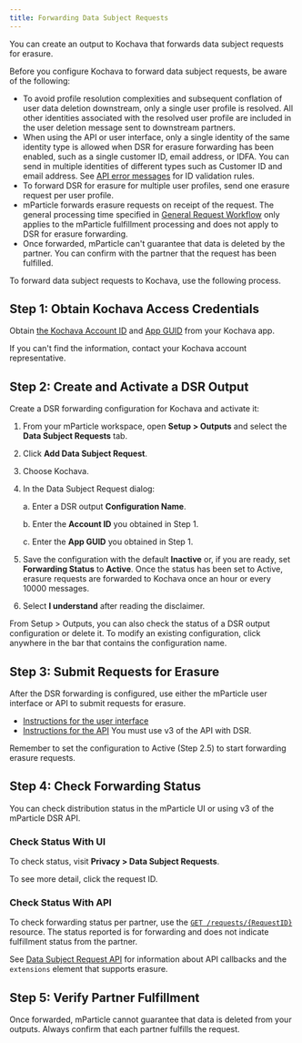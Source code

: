 ```yaml
---
title: Forwarding Data Subject Requests
---
```


You can create an output to Kochava that forwards data subject requests for erasure.

Before you configure Kochava to forward data subject requests, be aware of the following:

* To avoid profile resolution complexities and subsequent conflation of user data deletion downstream, only a single user profile is resolved. All other identities associated with the resolved user profile are included in the user deletion message sent to downstream partners.
* When using the API or user interface, only a single identity of the same identity type is allowed when DSR for erasure forwarding has been enabled, such as a single customer ID, email address, or IDFA. You can send in multiple identities of different types such as Customer ID and email address. See [API error messages](#api-error-messages) for ID validation rules.
* To forward DSR for erasure for multiple user profiles, send one erasure request per user profile.
* mParticle forwards erasure requests on receipt of the request. The general processing time specified in [General Request Workflow](/guides/data-subject-requests/#general-request-workflow) only applies to the mParticle fulfillment processing and does not apply to DSR for erasure forwarding. 
* Once forwarded, mParticle can't guarantee that data is deleted by the partner. You can confirm with the partner that the request has been fulfilled.

To forward data subject requests to Kochava, use the following process.

## Step 1: Obtain Kochava Access Credentials

Obtain [the Kochava Account ID](https://support.kochava.com/reference-information/kochava-privacy-request/) and [App GUID](https://support.kochava.com/reference-information/locating-an-app-guid/) from your Kochava app. 

If you can't find the information, contact your Kochava account representative.

## Step 2: Create and Activate a DSR Output

Create a DSR forwarding configuration for Kochava and activate it:

1. From your mParticle workspace, open **Setup > Outputs** and select the **Data Subject Requests** tab.
2. Click **Add Data Subject Request**.
3. Choose Kochava.
4. In the Data Subject Request dialog:

    a. Enter a DSR output **Configuration Name**.

    b. Enter the **Account ID** you obtained in Step 1.

    c. Enter the **App GUID** you obtained in Step 1.
    
5. Save the configuration with the default **Inactive** or, if you are ready, set **Forwarding Status** to **Active**.  Once the status has been set to Active, erasure requests are forwarded to Kochava once an hour or every 10000 messages.
6. Select **I understand** after reading the disclaimer.

<aside> From Setup > Outputs, you can also check the status of a DSR output configuration or delete it. To modify an existing configuration, click anywhere in the bar that contains the configuration name.</aside>

## Step 3: Submit Requests for Erasure

After the DSR forwarding is configured, use either the mParticle user interface or API to submit requests for erasure.

* [Instructions for the user interface](/guides/data-subject-requests/#erasure)
* [Instructions for the API](/developers/dsr-api/v3/#submit-a-data-subject-request-dsr) You must use v3 of the API with DSR.
  
<aside>Remember to set the configuration to Active (Step 2.5) to start forwarding erasure requests.</aside>

## Step 4: Check Forwarding Status

You can check distribution status in the mParticle UI or using v3 of the mParticle DSR API.

### Check Status With UI

To check status, visit **Privacy > Data Subject Requests**.

To see more detail, click the request ID. 

### Check Status With API

To check forwarding status per partner, use the [`GET /requests/{RequestID}`](/developers/dsr-api/v3/#get-the-status-of-an-opendsr-request) resource. The status reported is for forwarding and does not indicate fulfillment status from the partner.

See [Data Subject Request API](/developers/dsr-api#callbacks) for information about API callbacks and the `extensions` element that supports erasure.

## Step 5: Verify Partner Fulfillment

Once forwarded, mParticle cannot guarantee that data is deleted from your outputs. Always confirm that each partner fulfills the request. 
